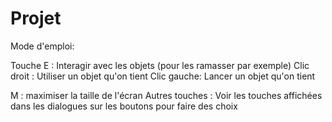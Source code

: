 # Projet


Mode d'emploi:


Touche E : Interagir avec les objets (pour les ramasser par exemple)
Clic droit : Utiliser un objet qu'on tient
Clic gauche: Lancer un objet qu'on tient

M : maximiser la taille de l'écran
Autres touches : Voir les touches affichées dans les dialogues sur les boutons pour faire des choix

